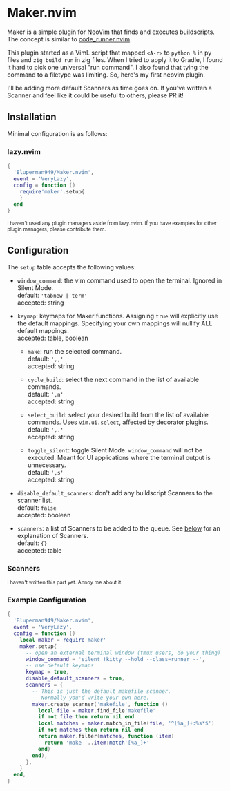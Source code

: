 # Maker.nvim

Maker is a simple plugin for NeoVim that finds and executes buildscripts. The concept is similar to [code_runner.nvim](https://github.com/CRAG666/code_runner.nvim).

This plugin started as a VimL script that mapped `<A-r>` to `python %` in py files and `zig build run` in zig files. When I tried to apply it to Gradle, I found it hard to pick one universal "run command". I also found that tying the command to a filetype was limiting. So, here's my first neovim plugin.

I'll be adding more default Scanners as time goes on. If you've written a Scanner and feel like it could be useful to others, please PR it!

## Installation

Minimal configuration is as follows:

### lazy.nvim
```lua
{
  'Bluperman949/Maker.nvim',
  event = 'VeryLazy',
  config = function ()
    require'maker'.setup{
    }
  end
}
```

<sub>I haven't used any plugin managers aside from lazy.nvim. If you have examples for other plugin managers, please contribute them.</sub>

## Configuration

The `setup` table accepts the following values:

- `window_command`: the vim command used to open the terminal. Ignored in Silent Mode.\
  default: `'tabnew | term'`\
  accepted: string

- `keymap`: keymaps for Maker functions. Assigning `true` will explicitly use the default mappings. Specifying your own mappings will nullify ALL default mappings.\
  accepted: table, boolean

  - `make`: run the selected command.\
    default: `',,'`\
    accepted: string

  - `cycle_build`: select the next command in the list of available commands.\
    default: `',n'`\
    accepted: string

  - `select_build`: select your desired build from the list of available commands. Uses `vim.ui.select`, affected by decorator plugins.\
    default: `',.'`\
    accepted: string

  - `toggle_silent`: toggle Silent Mode. `window_command` will not be executed. Meant for UI applications where the terminal output is unnecessary.\
    default: `',s'`\
    accepted: string

- `disable_default_scanners`: don't add any buildscript Scanners to the scanner list.\
  default: `false`\
  accepted: boolean

- `scanners`: a list of Scanners to be added to the queue. See [below](#scanners) for an explanation of Scanners.\
  default: `{}`\
  accepted: table

### Scanners

<sub>I haven't written this part yet. Annoy me about it.</sub>

### Example Configuration

```lua
{
  'Bluperman949/Maker.nvim',
  event = 'VeryLazy',
  config = function ()
    local maker = require'maker'
    maker.setup{
      -- open an external terminal window (tmux users, do your thing)
      window_command = 'silent !kitty --hold --class=runner --',
      -- use default keymaps
      keymap = true,
      disable_default_scanners = true,
      scanners = {
        -- This is just the default makefile scanner.
        -- Normally you'd write your own here.
        maker.create_scanner('makefile', function ()
          local file = maker.find_file'makefile'
          if not file then return nil end
          local matches = maker.match_in_file(file, '^[%a_]+:%s*$')
          if not matches then return nil end
          return maker.filter(matches, function (item)
            return 'make '..item:match'[%a_]+'
          end)
        end),
      },
    }
  end,
}
```
